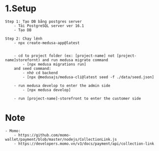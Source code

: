 # 1.Setup

    Step 1: Tạo DB bằng postgres server
        - Tải PostgreSQL server ver 16.1
        - Tạo DB

    Step 2: Chạy lệnh
        - npx create-medusa-app@latest

        
        - cd to project folder (ex: [project-name] not [project-name]storefornt) and run medusa migrate command 
            - [npx medusa migrations run]
        and seed command:
            - nhớ cd backend
            - [npx @medusajs/medusa-cli@latest seed -f ./data/seed.json]

        - run medusa develop to enter the admin side
            - [npx medusa develop]

        - run [project-name]-storefront to enter the customer side

# Note
    - Momo:
        - https://github.com/momo-wallet/payment/blob/master/nodejs/CollectionLink.js
        - https://developers.momo.vn/v3/docs/payment/api/collection-link

